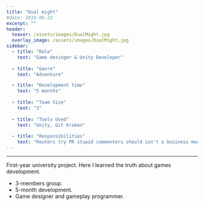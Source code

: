```yaml
---
title: "Dual might"
#date: 2019-06-22
excerpt: ""
header:
  teaser: /assets/images/DualMight.jpg
  overlay_image: /assets/images/DualMight.jpg
sidebar:
  - title: "Role"
    text: "Game desinger & Unity Developer"
  
  - title: "Genre"
    text: "Adventure"

  - title: "Development time"
    text: "5 months"
   
  - title: "Team Size"
    text: "3"
  
  - title: "Tools Used"
    text: "Unity, Git Kraken"
 
  - title: "Responsibilities"
    text: "Reuters try PR stupid commenters should isn't a business model"
---
```

---
First-year university project. Here I learned the truth about games development.

- 3-members group.
- 5-month development.
- Game designer and gameplay programmer.